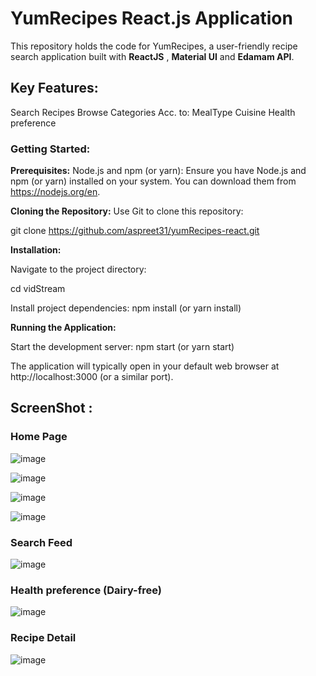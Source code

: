 # YumRecipes React.js Application
This repository holds the code for YumRecipes, a user-friendly recipe search application built with **ReactJS** , **Material UI** and **Edamam API**.

## Key Features:
Search Recipes
Browse Categories Acc. to:
MealType 
Cuisine
Health preference 

### Getting Started:
**Prerequisites:**
Node.js and npm (or yarn): Ensure you have Node.js and npm (or yarn) installed on your system. You can download them from https://nodejs.org/en.

 **Cloning the Repository:**
Use Git to clone this repository:

git clone https://github.com/aspreet31/yumRecipes-react.git

**Installation:**

Navigate to the project directory:

cd vidStream

Install project dependencies: npm install (or yarn install)

**Running the Application:**

Start the development server: npm start (or yarn start)

The application will typically open in your default web browser at http://localhost:3000 (or a similar port).

## ScreenShot :

### Home Page
![image](https://github.com/aspreet31/yumRecipes-react/assets/103019348/79a3ebf1-f117-4032-a87f-c1a9c7970346)


![image](https://github.com/aspreet31/yumRecipes-react/assets/103019348/d540bc2a-8878-4acc-ad7e-6c7c485d4c4c)


![image](https://github.com/aspreet31/yumRecipes-react/assets/103019348/eb53861e-775d-44ae-be39-3afe90bd3e45)


![image](https://github.com/aspreet31/yumRecipes-react/assets/103019348/a372b3f4-c33f-49e3-8729-49f854fd6aba)


### Search Feed
![image](https://github.com/aspreet31/yumRecipes-react/assets/103019348/6399d16c-dfaa-48d4-aca0-566b799f3145)


### Health preference (Dairy-free)
![image](https://github.com/aspreet31/yumRecipes-react/assets/103019348/8375538c-4bce-4930-9eb5-dfbb293dbd91)


### Recipe Detail
![image](https://github.com/aspreet31/yumRecipes-react/assets/103019348/79545bda-f963-47b3-b654-22d67fd66b8e)











